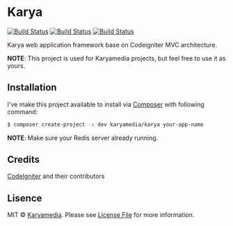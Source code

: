 # Karya

[![Build Status](https://snap-ci.com/karyamedia/karya/branch/master/build_image)](https://snap-ci.com/karyamedia/karya/branch/master)
[![Build Status](https://codeship.com/projects/92eb5110-15b3-0134-0523-667ff3898a5e/status?branch=master)](https://codeship.com/projects/158153)
[![Build Status](https://img.shields.io/packagist/dt/karyamedia/karya.svg?maxAge=2592000)](https://packagist.org/packages/karyamedia/karya)

Karya web application framework base on Codeigniter MVC architecture.

**NOTE**: This project is used for Karyamedia projects, but feel free to use it as yours.

## Installation

I've make this project available to install via [Composer](https://getcomposer.org/) with following command:

```bash
$ composer create-project -s dev karyamedia/karya your-app-name
```

**NOTE**: Make sure your Redis server already running.

## Credits

[CodeIgniter](http://codeigniter.com) and their contributors

## Lisence

MIT © [Karyamedia](https://github.com/karyamedia/karya). Please see [License File](LICENSE.md) for more information.
